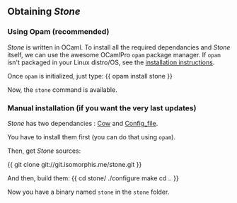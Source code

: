 ## Obtaining *Stone*

### Using Opam (recommended)

*Stone* is written in OCaml. To install all the required dependancies
 and *Stone* itself, we can use the awesome OCamlPro `opam` package
 manager. If `opam` isn't packaged in your Linux distro/OS, see the
 [installation instructions](http://opam.ocamlpro.com/doc/Advanced_Install.html).

Once `opam` is initialized, just type:
{{
   opam install stone
}}

Now, the `stone` command is available.

### Manual installation (if you want the very last updates)

*Stone* has two dependancies :
 [Cow](https://github.com/mirage/ocaml-cow) and
 [Config_file](http://config-file.forge.ocamlcore.org/).
 
You have to install them first (you can do that using `opam`).
 
Then, get *Stone* sources:

{{
    git clone git://git.isomorphis.me/stone.git
}}

And then, build them:
{{
    cd stone/
    ./configure
    make
    cd ..
}}

Now you have a binary named `stone` in the `stone` folder.

